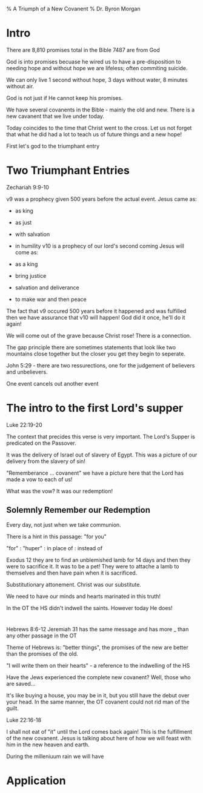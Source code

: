 % A Triumph of a New Covanent
% Dr. Byron Morgan

# Intro

There are 8,810 promises total in the Bible
7487 are from God

God is into promises becuase he wired us to have a pre-disposition to needing
hope and without hope we are lifeless; often commiting suicide.

We can only live 1 second without hope, 3 days without water, 8 minutes without
air.

God is not just if He cannot keep his promises.

We have several covanents in the Bible - mainly the old and new. There is a new
cavanent that we live under today.

Today coincides to the time that Christ went to the cross. Let us not forget
that what he did had a lot to teach us of future things and a new hope!

First let's god to the triumphant entry

# Two Triumphant Entries

Zechariah 9:9-10

v9 was a prophecy given 500 years before the actual event. Jesus came as:

* as king
* as just 
* with salvation
* in humility
v10 is a prophecy of our lord's second coming Jesus will come as:

* as a king
* bring justice
* salvation and deliverance
* to make war and then peace

The fact that v9 occured 500 years before it happened and was fulfilled then we
have assurance that v10 will happen! God did it once, he'll do it again! 

We will come out of the grave because Christ rose! There is a connection.

The gap principle there are sometimes statements that look like two mountains
close together but the closer you get they begin to seperate.

John 5:29 - there are two ressurections, one for the judgement of believers and
unbelievers.

One event cancels out another event


# The intro to the first Lord's supper

Luke 22:19-20

The context that precides this verse is very important. The Lord's Supper is
predicated on the Passover.

It was the delivery of Israel out of slavery of Egypt. This was a picture of
our delivery from the slavery of sin!

"Rememberance ... covanent" we have a picture here that the Lord has made a vow
to each of us!

What was the vow? It was our redemption!

## Solemnly Remember our Redemption

Every day, not just when we take communion.

There is a hint in this passage: "for you"

"for"
: "huper"
: in place of
: instead of

Exodus 12 they are to find an unblemished lamb for 14 days and then they were
to sacrifice it. It was to be a pet! They were to attache a lamb to themselves
and then have pain when it is sacrificed.

Substitutionary attonement. Christ was our substitute.

We need to have our minds and hearts marinated in this truth!

In the OT the HS didn't indwell the saints. However today He does!

#

Hebrews 8:6-12
Jeremiah 31 has the same message and has more _ than any other passage in the OT

Theme of Hebrews is: "better things", the promises of the new are better than
the promises of the old.

"I will write them on their hearts" - a reference to the indwelling of the HS

Have the Jews experienced the complete new covanent? Well, those who are
saved...

It's like buying a house, you may be in it, but you still have the debut over your head.
In the same manner, the OT covanent could not rid man of the guilt. 

Luke 22:16-18

I shall not eat of "it" until the Lord comes back again! This is the
fulfillment of the new covanent. Jesus is talking about here of how we will
feast with him in the new heaven and earth.

During the milleniuum rain we will have 

# Application
